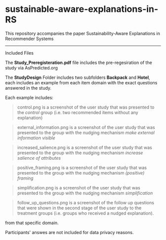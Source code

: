 # sustainable-aware-explanations-in-RS

This repository accompanies the paper Sustainability-Aware Explanations in Recommender Systems

---

Included Files

The **Study_Preregisteration.pdf** file includes the pre-regesiration of the study via AsPredicted.org


The **StudyDesign** Folder includes two subfolders **Backpack** and **Hotel**, each includes an example from each item domain with the exact questions answered in the study.

Each example includes: 

> control.png is a screenshot of the user study that was presented to the *control* group (i.e. two recommended items without any explanation) 

> external_information.png is a screenshot of the user study that was presented to the group with the nudging mechanism *make external information visible*  

> increased_salience.png is a screenshot of the user study that was presented to the group with the nudging mechanism *increase salience of attributes*  

> positive_framing.png is a screenshot of the user study that was presented to the group with the nudging mechanism *(positive) framing*  

> simplification.png is a screenshot of the user study that was presented to the group with the nudging mechanism *simplification*  


> follow_up_questions.png is a screenshot of the follow up questions that were shown in the second stage of the user study to the treatment groups (i.e. groups who received a nudged explanation). 


from that specific domain.


Participants' answes are not included for data privacy reasons.

